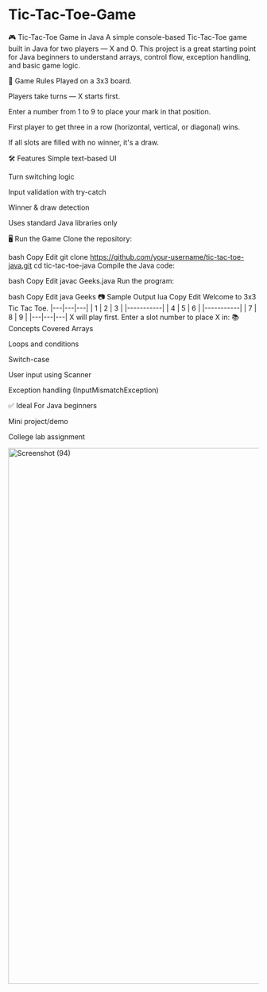 # Tic-Tac-Toe-Game
🎮 Tic-Tac-Toe Game in Java
A simple console-based Tic-Tac-Toe game built in Java for two players — X and O. This project is a great starting point for Java beginners to understand arrays, control flow, exception handling, and basic game logic.

🧠 Game Rules
Played on a 3x3 board.

Players take turns — X starts first.

Enter a number from 1 to 9 to place your mark in that position.

First player to get three in a row (horizontal, vertical, or diagonal) wins.

If all slots are filled with no winner, it's a draw.

🛠️ Features
Simple text-based UI

Turn switching logic

Input validation with try-catch

Winner & draw detection

Uses standard Java libraries only

🖥️ Run the Game
Clone the repository:

bash
Copy
Edit
git clone https://github.com/your-username/tic-tac-toe-java.git
cd tic-tac-toe-java
Compile the Java code:

bash
Copy
Edit
javac Geeks.java
Run the program:

bash
Copy
Edit
java Geeks
📷 Sample Output
lua
Copy
Edit
Welcome to 3x3 Tic Tac Toe.
|---|---|---|
| 1 | 2 | 3 |
|-----------|
| 4 | 5 | 6 |
|-----------|
| 7 | 8 | 9 |
|---|---|---|
X will play first. Enter a slot number to place X in:
📚 Concepts Covered
Arrays

Loops and conditions

Switch-case

User input using Scanner

Exception handling (InputMismatchException)

✅ Ideal For
Java beginners

Mini project/demo

College lab assignment

<img width="1920" height="1080" alt="Screenshot (94)" src="https://github.com/user-attachments/assets/5d22886a-868d-4c9c-a40c-98a4c444d078" />

